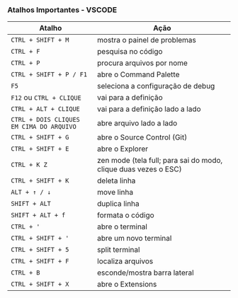 ### Atalhos Importantes - VSCODE

Atalho | Ação
------------ | -------------
`CTRL + SHIFT + M` | mostra o painel de problemas
`CTRL + F` | pesquisa no código
`CTRL + P` | procura arquivos por nome
`CTRL + SHIFT + P / F1` | abre o Command Palette
`F5` | seleciona a configuração de debug
`F12` ou `CTRL + CLIQUE` | vai para a definição
`CTRL + ALT + CLIQUE` | vai para a definição lado a lado
`CTRL + DOIS CLIQUES EM CIMA DO ARQUIVO` | abre arquivo lado a lado
`CTRL + SHIFT + G` | abre o Source Control (Git)
`CTRL + SHIFT + E` | abre o Explorer
`CTRL + K Z` | zen mode (tela full; para sai do modo, clique duas vezes o ESC)
`CTRL + SHIFT + K` | deleta linha
`ALT + ↑ / ↓` | move linha
`SHIFT + ALT` | duplica linha
`SHIFT + ALT + f` | formata o código
`CTRL + '` | abre o terminal
`CTRL + SHIFT + '` | abre um novo terminal
`CTRL + SHIFT + 5` | split terminal
`CTRL + SHIFT + F` | localiza arquivos
`CTRL + B` | esconde/mostra barra lateral
`CTRL + SHIFT + X` | abre o Extensions




